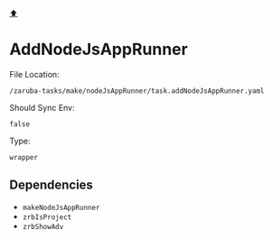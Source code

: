 [⬆️](./README.md)

# AddNodeJsAppRunner

File Location:

    /zaruba-tasks/make/nodeJsAppRunner/task.addNodeJsAppRunner.yaml

Should Sync Env:

    false

Type:

    wrapper


## Dependencies

* `makeNodeJsAppRunner`
* `zrbIsProject`
* `zrbShowAdv`